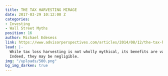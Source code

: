 ```yaml
---
title: THE TAX HARVESTING MIRAGE
date: 2017-03-29 10:12:00 Z
categories:
- Investing
- Wall Street Myths
position: 16
author: Michael Edesess
link: https://www.advisorperspectives.com/articles/2014/08/12/the-tax-harvesting-mirage
lead: |-
  While tax loss harvesting is not wholly mythical, its benefits are vastly overstated.
  Indeed, they may be negligible.
img: "/uploads/500.png"
bg_img_darken: true
---
```


